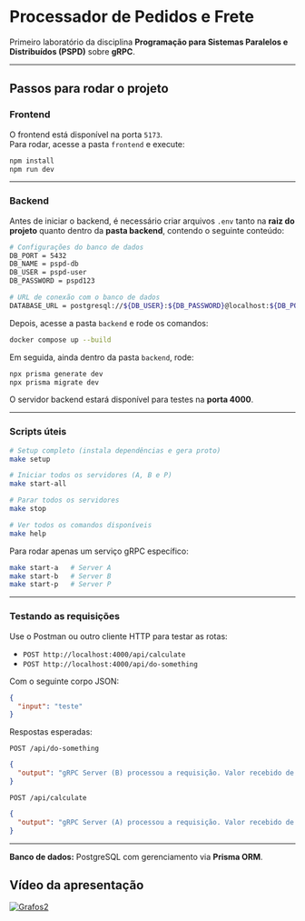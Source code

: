 # Processador de Pedidos e Frete

Primeiro laboratório da disciplina **Programação para Sistemas Paralelos e Distribuídos (PSPD)** sobre **gRPC**.

---

## Passos para rodar o projeto

### Frontend
O frontend está disponível na porta `5173`.  
Para rodar, acesse a pasta `frontend` e execute:

```bash
npm install
npm run dev
```

---

### Backend
Antes de iniciar o backend, é necessário criar arquivos `.env` tanto na **raiz do projeto** quanto dentro da **pasta backend**, contendo o seguinte conteúdo:

```bash
# Configurações do banco de dados
DB_PORT = 5432
DB_NAME = pspd-db
DB_USER = pspd-user
DB_PASSWORD = pspd123

# URL de conexão com o banco de dados
DATABASE_URL = postgresql://${DB_USER}:${DB_PASSWORD}@localhost:${DB_PORT}/${DB_NAME}
```

Depois, acesse a pasta `backend` e rode os comandos:

```bash
docker compose up --build
```

Em seguida, ainda dentro da pasta `backend`, rode:

```bash
npx prisma generate dev
npx prisma migrate dev
```

O servidor backend estará disponível para testes na **porta 4000**.

---

### Scripts úteis

```bash
# Setup completo (instala dependências e gera proto)
make setup

# Iniciar todos os servidores (A, B e P)
make start-all

# Parar todos os servidores
make stop

# Ver todos os comandos disponíveis
make help
```

Para rodar apenas um serviço gRPC específico:

```bash
make start-a   # Server A
make start-b   # Server B
make start-p   # Server P
```

---

### Testando as requisições

Use o Postman ou outro cliente HTTP para testar as rotas:

- `POST http://localhost:4000/api/calculate`
- `POST http://localhost:4000/api/do-something`

Com o seguinte corpo JSON:

```json
{
  "input": "teste"
}
```

Respostas esperadas:

`POST /api/do-something`
```json
{
  "output": "gRPC Server (B) processou a requisição. Valor recebido de input: teste"
}
```

`POST /api/calculate`
```json
{
  "output": "gRPC Server (A) processou a requisição. Valor recebido de input: teste"
}
```

---

**Banco de dados:** PostgreSQL com gerenciamento via **Prisma ORM**.

## Vídeo da apresentação 
[![Grafos2](https://img.youtube.com/vi/dBiLgd35qYI/0.jpg)](https://www.youtube.com/watch?v=dBiLgd35qYI)

